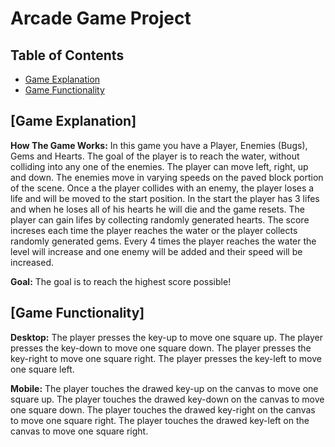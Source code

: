 # Arcade Game Project

## Table of Contents

* [Game Explanation]('#Game-Explanation')
* [Game Functionality]('#GameFunctionality')

## [Game Explanation]

**How The Game Works:**
In this game you have a Player, Enemies (Bugs), Gems and Hearts. The goal of the player is to reach the water, without colliding into any one of the enemies. The player can move left, right, up and down. The enemies move in varying speeds on the paved block portion of the scene. Once a the player collides with an enemy, the player loses a life and will be moved to the start position. In the start the player has 3 lifes and when he loses all of his hearts he will die and the game resets. The player can gain lifes by collecting randomly generated hearts. The score increses each time the player reaches the water or the player collects randomly generated gems. Every 4 times the player reaches the water the level will increase and one enemy will be added and their speed will be increased.

**Goal:**
The goal is to reach the highest score possible!

## [Game Functionality]

**Desktop:**
The player presses the key-up to move one square up.
The player presses the key-down to move one square down.
The player presses the key-right to move one square right.
The player presses the key-left to move one square left.

**Mobile:**
The player touches the drawed key-up on the canvas to move one square up.
The player touches the drawed key-down on the canvas to move one square down.
The player touches the drawed key-right on the canvas to move one square right.
The player touches the drawed key-left on the canvas to move one square right.
